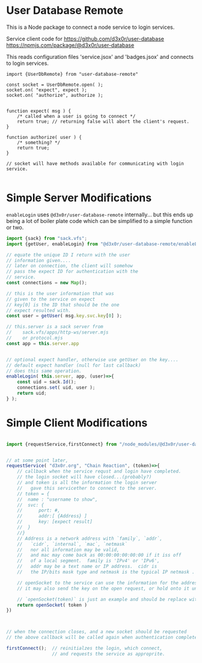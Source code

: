 # User Database Remote

This is a Node package to connect a node service to login services.

Service client code for https://github.com/d3x0r/user-database https://npmjs.com/package/@d3x0r/user-database

This reads configuration files 'service.jsox' and 'badges.jsox' and connects to login services.

```
import {UserDbRemote} from "user-database-remote"

const socket = UserDbRemote.open( );
socket.on( "expect", expect );
socket.on( "authorize", authorize );


function expect( msg ) {
	/* called when a user is going to connect */
	return true; // returning false will abort the client's request.
}

function authorize( user ) {
	/* something? */
	return true;  
}

// socket will have methods available for communicating with login service.


```

# Simple Server Modifications

`enableLogin` uses `@d3x0r/user-database-remote` internally... but this ends
up being a lot of boiler plate code which can be simplified to a simple function
or two.

``` js
import {sack} from "sack.vfs";
import {getUser, enableLogin} from "@d3x0r/user-database-remote/enableLogin.mjs";

// equate the unique ID I return with the user 
// information given....
// later on connection, the client will somehow
// pass the expect ID for authentication with the
// service.
const connections = new Map(); 

// this is the user information that was 
// given to the service on expect
// key[0] is the ID that should be the one 
// expect resulted with.
const user = getUser( msg.key.svc.key[0] );

// this.server is a sack server from
//    sack.vfs/apps/http-ws/server.mjs
//    or protocol.mjs
const app = this.server.app


// optional expect handler, otherwise use getUser on the key....
// default expect handler (null for last callback)
// does this same operation.
enableLogin( this.server, app, (user)=>{
	const uid = sack.Id();
	connections.set( uid, user );
	return uid;
} );


```

# Simple Client Modifications



``` js

import {requestService,firstConnect} from "/node_modules/@d3x0r/user-database-remote/requestService.js" 


// at some point later, 
requestService( "d3x0r.org", "Chain Reaction", (token)=>{
	// callback when the service requst and login have completed.
	// the login socket will have closed...(probably?)
	// and token is all the information the login server
	//   gave this servicether to connect to the server.
	// token = {
	//	name : "username to show",  
	//	svc: {
	//		port: #,
	//		addr:[ {Address} ]
	//		key: [expect result]
	//	}
	//}
	// Address is a network address with `family`, `addr`,
	//   `cidr`, `internal`, `mac`, `netmask`
	//   nor all information may be valid, 
	//   and mac may come back as 00:00:00:00:00:00 if it iss off 
	//   of a local segment.  family is 'IPv4' or 'IPv6', 
	//   addr may be a text name or IP address.  cidr is
	//   the IP/bits mask type and netmask is the typical IP netmask .

	// openSocket to the service can use the information for the address, port to connect to
	// it may also send the key on the open request, or hold onto it until a later negotiation point.

	// `openSocket(token)` is just an example and should be replace with appropriate code for the module.
	return openSocket( token )
})



// when the connection closes, and a new socket should be requested
// the above callback will be called again when authentication completes.

firstConnect();  // reinitialzes the login, which connect, 
                 // and requests the service as approprite.


```

